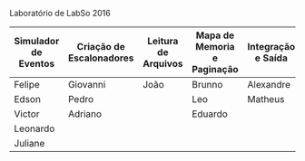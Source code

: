 Laboratório de LabSo
2016

|Simulador de Eventos|Criação de Escalonadores|Leitura de Arquivos|Mapa de Memoria e Paginação|Integração e Saída|
|---|---|---|---|---|
|Felipe|Giovanni|João|Brunno|Alexandre|
|Edson|Pedro|   |Leo|Matheus|
|Victor|Adriano|   |Eduardo|   |
|Leonardo|
|Juliane|
